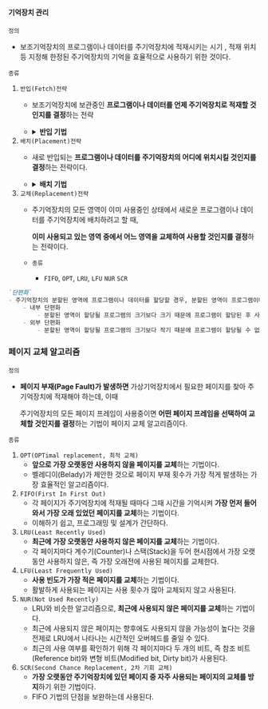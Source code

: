 #### 기억장치 관리
`정의`
- 보조기억장치의 프로그램이나 데이터를 주기억장치에 적재시키는 시기 , 적재 위치 등 지정해 한정된 주기억장치의 기억을 효율적으로 사용하기 위한 것이다.

`종류`

1. `반입(Fetch)전략`
    - 보조기억장치에 보관중인 **프로그램이나 데이터를 언제 주기억장치로 적재할 것인지를 결정**하는 전략
    - <details>
      <summary><strong>반입 기법</strong></summary>
      <div>

      | 기법 | 내용 |
      | :--: | :--: |
      | 요구 반입<br>(Demand Fetch) | 실행중인 프로그램이 특정 프로그램이나 데이터 등의 참조를 요구할 때 적재하는 방법 |
      | 예상 반입<br>(Anticipatory Fetch) | 실행중인 프로그램에 의해 참조될 프로그램이나 데이터를 미리 예상하여 적재하는 방법 |
      
      </div>
      </details>
2. `배치(Placement)전략`
    - 새로 반입되는 **프로그램이나 데이터를 주기억장치의 어디에 위치시킬 것인지를 결정**하는 전략이다.
    - <details>
      <summary><strong>배치 기법</strong></summary>
      <div>

      | 기법 | 내용 |
      | :--: | :--: |
      | 최초 적합<br>(First fit) | 프로그램이나 데이터가 들어갈 수 있는 크기의 빈 영역 중 첫 번째 분할 영역에 배치시키는 방법 |
      | 최적 적합<br>(Best fit) | 프로그램이나 데이터가 들어갈 수 있는 크기의 빈 영역 중 단편화를 가장 작게 남기는 분할 영역에 배치시키는 방법 |
      | 최악 적합<br>(Worst fit) | 프로그램이나 데이터가 들어갈 수 있는 크기의 빈 영역 중 단편화를 가장 많이 남기는 분할 영역에 배치시키는 방법 |
      
      </div>
      </details>
3. `교체(Replacement)전략`
    - 주기억장치의 모든 영역이 이미 사용중인 상태에서 새로운 프로그램이나 데이터를 주기억장치에 배치하려고 할 때,

      **이미 사용되고 있는 영역 중에서 어느 영역을 교체하여 사용할 것인지를 결정**하는 전략이다.
    - `종류`
      - `FIFO`, `OPT`, `LRU`, `LFU` `NUR` `SCR`

```markdown
`단편화`
- 주기억장치의 분할된 영역에 프로그램이나 데이터를 할당할 경우, 분할된 영역이 프로그램이나 데이터보다 작거나 커서 생시는 빈 기억 공간을 의미한다.
    - 내부 단편화
        - 분할된 영역이 할당될 프로그램의 크기보다 크기 때문에 프로그램이 할당된 후 사용되지 않고 남아 있는 빈 공간
    - 외부 단편화
        - 분할된 영역이 할당될 프로그램의 크기보다 작기 때문에 프로그램이 할당될 수 없어 사용 되지 않고 빈 공간으로 남아있는 분할된 전체 영역
```

### 페이지 교체 알고리즘
`정의`
- **페이지 부재(Page Fault)가 발생하면** 가상기억장치에서 필요한 페이지를 찾아 주기억장치에 적재해야 하는데, 이때

  주기억장치의 모든 페이지 프레임이 사용중이면 **어떤 페이지 프레임을 선택하여 교체할 것인지를 결정**하는 기법이 페이지 교체 알고리즘이다.

`종류`

1. `OPT(OPTimal replacement, 최적 교체)`
    - **앞으로 가장 오랫동안 사용하지 않을 페이지를 교체**하는 기법이다.
    - 벨레디이(Belady)가 제안한 것으로 페이지 부재 횟수가 가장 적게 발생하는 가장 효율적인 알고리즘이다.
2. `FIFO(First In First Out)`
    - 각 페이지가 주기억장치에 적재될 때마다 그때 시간을 기억시켜 **가장 먼저 들어와서 가장 오래 있었던 페이지를 교체**하는 기법이다.
    - 이해하기 쉽고, 프로그래밍 및 설계가 간단하다.
3. `LRU(Least Recently Used)`
    - **최근에 가장 오랫동안 사용하지 않은 페이지를 교체**하는 기법이다.
    - 각 페이지마다 계수기(Counter)나 스택(Stack)을 두어 현시점에서 가장 오랫동안 사용하지 않은, 즉 가장 오래전에 사용된 페이지를 교체한다.
4. `LFU(Least Frequently Used)`
    - **사용 빈도가 가장 적은 페이지를 교체**하는 기법이다.
    - 활발하게 사용되는 페이지는 사용 횟수가 많아 교체되지 않고 사용된다.
5. `NUR(Not Used Recently)`
    - LRU와 비슷한 알고리즘으로, **최근에 사용되지 않은 페이지를 교체**하는 기법이다.
    - 최근에 사용되지 않은 페이지는 향후에도 사용되지 않을 가능성이 높다는 것을 전제로 LRU에서 나타나는 시간적인 오버헤드를 줄일 수 있다.
    - 최근의 사용 여부를 확인하기 위해 각 페이지마다 두 개의 비트, 즉 참조 비트(Reference bit)와 변형 비트(Modified bit, Dirty bit)가 사용된다.
6. `SCR(Second Chance Replacement, 2차 기회 교체)`
    - **가장 오랫동안 주기억장치에 있던 페이지 중 자주 사용되는 페이지의 교체를 방지**하기 위한 기법이다.
    - FIFO 기법의 단점을 보완하는데 사용된다.
